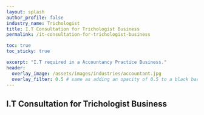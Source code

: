 ```yaml
---
layout: splash 
author_profile: false 
industry_name: Trichologist
title: I.T Consultation for Trichologist Business
permalink: /it-consultation-for-trichologist-business

toc: true
toc_sticky: true

excerpt: "I.T required in a Accountancy Practice Business."
header:
  overlay_image: /assets/images/industries/accountant.jpg
  overlay_filter: 0.5 # same as adding an opacity of 0.5 to a black background
---
```


## I.T Consultation for Trichologist Business